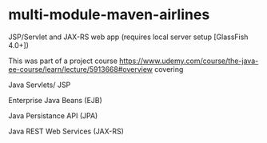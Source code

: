 # multi-module-maven-airlines
JSP/Servlet and JAX-RS web app (requires local server setup [GlassFish 4.0+]) 

This was part of a project course https://www.udemy.com/course/the-java-ee-course/learn/lecture/5913668#overview covering

Java Servlets/ JSP

Enterprise Java Beans (EJB)

Java Persistance API (JPA)

Java REST Web Services (JAX-RS)
